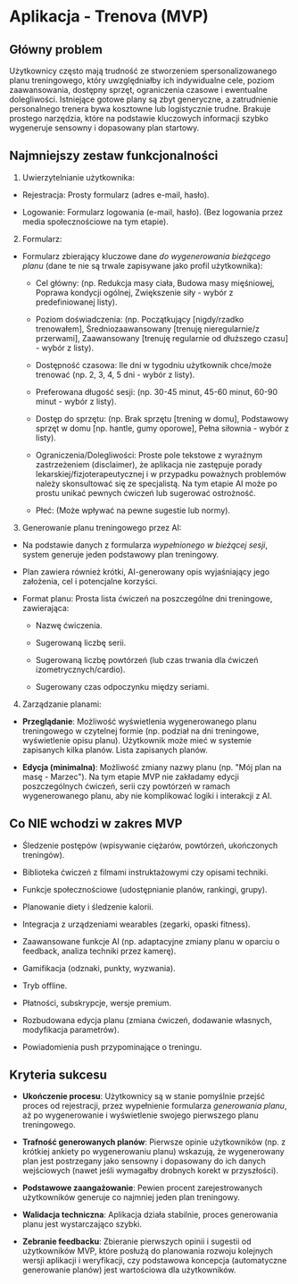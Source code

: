 # Aplikacja - Trenova (MVP)

## Główny problem

Użytkownicy często mają trudność ze stworzeniem spersonalizowanego planu treningowego, który uwzględniałby ich indywidualne cele, poziom zaawansowania, dostępny sprzęt, ograniczenia czasowe i ewentualne dolegliwości. Istniejące gotowe plany są zbyt generyczne, a zatrudnienie personalnego trenera bywa kosztowne lub logistycznie trudne. Brakuje prostego narzędzia, które na podstawie kluczowych informacji szybko wygeneruje sensowny i dopasowany plan startowy.

## Najmniejszy zestaw funkcjonalności

1. Uwierzytelnianie użytkownika:

- Rejestracja: Prosty formularz (adres e-mail, hasło).

- Logowanie: Formularz logowania (e-mail, hasło). (Bez logowania przez media społecznościowe na tym etapie).

2. Formularz:

- Formularz zbierający kluczowe dane _do wygenerowania bieżącego planu_ (dane te nie są trwale zapisywane jako profil użytkownika):

  - Cel główny: (np. Redukcja masy ciała, Budowa masy mięśniowej, Poprawa kondycji ogólnej, Zwiększenie siły - wybór z predefiniowanej listy).

  - Poziom doświadczenia: (np. Początkujący [nigdy/rzadko trenowałem], Średniozaawansowany [trenuję nieregularnie/z przerwami], Zaawansowany [trenuję regularnie od dłuższego czasu] - wybór z listy).

  - Dostępność czasowa: Ile dni w tygodniu użytkownik chce/może trenować (np. 2, 3, 4, 5 dni - wybór z listy).

  - Preferowana długość sesji: (np. 30-45 minut, 45-60 minut, 60-90 minut - wybór z listy).

  - Dostęp do sprzętu: (np. Brak sprzętu [trening w domu], Podstawowy sprzęt w domu [np. hantle, gumy oporowe], Pełna siłownia - wybór z listy).

  - Ograniczenia/Dolegliwości: Proste pole tekstowe z wyraźnym zastrzeżeniem (disclaimer), że aplikacja nie zastępuje porady lekarskiej/fizjoterapeutycznej i w przypadku poważnych problemów należy skonsultować się ze specjalistą. Na tym etapie AI może po prostu unikać pewnych ćwiczeń lub sugerować ostrożność.

  - Płeć: (Może wpływać na pewne sugestie lub normy).

3. Generowanie planu treningowego przez AI:

- Na podstawie danych z formularza _wypełnionego w bieżącej sesji_, system generuje jeden podstawowy plan treningowy.
- Plan zawiera również krótki, AI-generowany opis wyjaśniający jego założenia, cel i potencjalne korzyści.
- Format planu: Prosta lista ćwiczeń na poszczególne dni treningowe, zawierająca:

  - Nazwę ćwiczenia.

  - Sugerowaną liczbę serii.

  - Sugerowaną liczbę powtórzeń (lub czas trwania dla ćwiczeń izometrycznych/cardio).

  - Sugerowany czas odpoczynku między seriami.

4. Zarządzanie planami:

- **Przeglądanie**: Możliwość wyświetlenia wygenerowanego planu treningowego w czytelnej formie (np. podział na dni treningowe, wyświetlenie opisu planu). Użytkownik może mieć w systemie zapisanych kilka planów. Lista zapisanych planów.

- **Edycja (minimalna)**: Możliwość zmiany nazwy planu (np. "Mój plan na masę - Marzec"). Na tym etapie MVP nie zakładamy edycji poszczególnych ćwiczeń, serii czy powtórzeń w ramach wygenerowanego planu, aby nie komplikować logiki i interakcji z AI.

## Co NIE wchodzi w zakres MVP

- Śledzenie postępów (wpisywanie ciężarów, powtórzeń, ukończonych treningów).

- Biblioteka ćwiczeń z filmami instruktażowymi czy opisami techniki.

- Funkcje społecznościowe (udostępnianie planów, rankingi, grupy).

- Planowanie diety i śledzenie kalorii.

- Integracja z urządzeniami wearables (zegarki, opaski fitness).

- Zaawansowane funkcje AI (np. adaptacyjne zmiany planu w oparciu o feedback, analiza techniki przez kamerę).

- Gamifikacja (odznaki, punkty, wyzwania).

- Tryb offline.

- Płatności, subskrypcje, wersje premium.

- Rozbudowana edycja planu (zmiana ćwiczeń, dodawanie własnych, modyfikacja parametrów).

- Powiadomienia push przypominające o treningu.

## Kryteria sukcesu

- **Ukończenie procesu**: Użytkownicy są w stanie pomyślnie przejść proces od rejestracji, przez wypełnienie formularza _generowania planu_, aż po wygenerowanie i wyświetlenie swojego pierwszego planu treningowego.

- **Trafność generowanych planów**: Pierwsze opinie użytkowników (np. z krótkiej ankiety po wygenerowaniu planu) wskazują, że wygenerowany plan jest postrzegany jako sensowny i dopasowany do ich danych wejściowych (nawet jeśli wymagałby drobnych korekt w przyszłości).

- **Podstawowe zaangażowanie**: Pewien procent zarejestrowanych użytkowników generuje co najmniej jeden plan treningowy.

- **Walidacja techniczna**: Aplikacja działa stabilnie, proces generowania planu jest wystarczająco szybki.

- **Zebranie feedbacku**: Zbieranie pierwszych opinii i sugestii od użytkowników MVP, które posłużą do planowania rozwoju kolejnych wersji aplikacji i weryfikacji, czy podstawowa koncepcja (automatyczne generowanie planów) jest wartościowa dla użytkowników.
